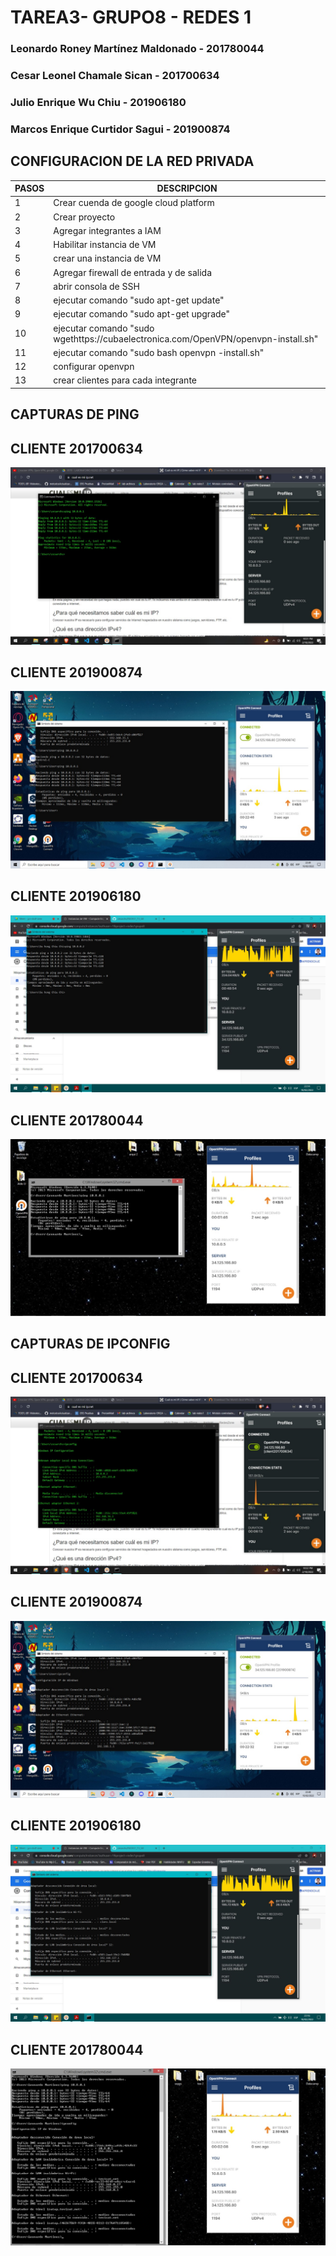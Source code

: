 # TAREA3- GRUPO8 - REDES 1
### Leonardo Roney Martínez Maldonado - 201780044
### Cesar Leonel Chamale Sican - 201700634
###  Julio Enrique Wu Chiu - 201906180
### Marcos Enrique Curtidor Sagui - 201900874

## CONFIGURACION DE LA RED PRIVADA 

| PASOS| DESCRIPCION| 
|-------------|------------------------|
| 1           | Crear cuenda de google cloud platform |
| 2           | Crear proyecto |
| 3           | Agregar integrantes a IAM |
| 4           | Habilitar instancia de VM |
| 5           | crear una instancia de VM |
| 6           | Agregar firewall de entrada y de salida |
| 7           | abrir consola de SSH |
| 8           | ejecutar comando "sudo apt-get update" |
| 9           | ejecutar comando "sudo apt-get upgrade"|
| 10           | ejecutar comando "sudo wgethttps://cubaelectronica.com/OpenVPN/openvpn-install.sh"|
| 11           | ejecutar comando "sudo bash openvpn -install.sh"|
| 12           | configurar openvpn |
| 13           | crear clientes para cada integrante |

## CAPTURAS DE PING
## CLIENTE 201700634
![ping cliente 1](https://github.com/cesarchs/REDES1_T3_G8/blob/main/ping.jpeg)

## CLIENTE 201900874
![ping cliente 2](https://github.com/cesarchs/REDES1_T3_G8/blob/main/ping2.jpeg)

## CLIENTE 201906180
![ping cliente 3](https://github.com/cesarchs/REDES1_T3_G8/blob/main/ping_201906180.JPG)

## CLIENTE 201780044
![ping cliente 4](https://github.com/cesarchs/REDES1_T3_G8/blob/main/ping4.jpeg)

## CAPTURAS DE IPCONFIG

## CLIENTE 201700634
![IPCONFIG cliente 1](https://github.com/cesarchs/REDES1_T3_G8/blob/main/ipconfig.jpeg)

## CLIENTE 201900874
![IPCONFIG cliente 2](https://github.com/cesarchs/REDES1_T3_G8/blob/main/ipconfig2.jpeg)

## CLIENTE 201906180
![IPCONFIG cliente 3](https://github.com/cesarchs/REDES1_T3_G8/blob/main/ipconfig_201906180.JPG)

## CLIENTE 201780044
![IPCONFIG cliente 4](https://github.com/cesarchs/REDES1_T3_G8/blob/main/ipconfig4.jpeg)
